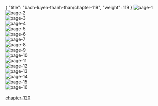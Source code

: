 { "title": "bach-luyen-thanh-than/chapter-119", "weight": 119 }
<img src="bach-luyen-thanh-than_0119_01-68c801dcde85879dba1b9a7f0ae4291f.webp" alt="page-1" origin="http://1.bp.blogspot.com/-wixx3gINeik/WUs87hD3j8I/AAAAAAAAohQ/rXIhDxIneew8wW1OnvYOfU6Bc4iOaJJTwCHMYCw/2.jpg?imgmax=0"><br/>
<img src="bach-luyen-thanh-than_0119_02-2c693816112c85eedc8445614a2ce2fa.webp" alt="page-2" origin="http://1.bp.blogspot.com/-N7d_gl49Fkw/WUs89V_17kI/AAAAAAAAohU/Qw9o6veAt2Aq7VedB3p6Y2oE2tHaKD02gCHMYCw/3.jpg?imgmax=0"><br/>
<img src="bach-luyen-thanh-than_0119_03-9fedf6eed28f762ff6bc0d7a0acd392c.webp" alt="page-3" origin="http://1.bp.blogspot.com/-UceX7mN6T9U/WUs8_Do8OxI/AAAAAAAAohY/4cZ_luoiv98aCTbOiqxPfBQD4OFPnGA8ACHMYCw/4.jpg?imgmax=0"><br/>
<img src="bach-luyen-thanh-than_0119_04-fa83f91198e5089a6023cd7177307d7a.webp" alt="page-4" origin="http://1.bp.blogspot.com/-nPCpEdaEUoQ/WUs9AsCuffI/AAAAAAAAohc/zbuJkoyDHFAF1nIEvDIc5wr8okDwGs8ZACHMYCw/5.jpg?imgmax=0"><br/>
<img src="bach-luyen-thanh-than_0119_05-53f80e56ff179bbc1ec5fc4574376f57.webp" alt="page-5" origin="http://1.bp.blogspot.com/-VN1dVFfzigs/WUs9CFtbRRI/AAAAAAAAohg/eczvfwMzdr0E8sU3o7R671-7BwfLSbyYgCHMYCw/6.jpg?imgmax=0"><br/>
<img src="bach-luyen-thanh-than_0119_06-49ab112d95b03801065447e564281932.webp" alt="page-6" origin="http://1.bp.blogspot.com/-L50rHzs6kgo/WUs9DwCdgDI/AAAAAAAAohk/pMV2EFkCKsc3O3gVhrRzz7vwAWCj-EbDACHMYCw/7.jpg?imgmax=0"><br/>
<img src="bach-luyen-thanh-than_0119_07-bd43f87ebe806afccec95cceb57d530c.webp" alt="page-7" origin="http://1.bp.blogspot.com/-8O7Fpx7-qpg/WUs9E_SAdUI/AAAAAAAAoho/eyBXSV17p2gwutoPImagIIbK2tOZ3LYEQCHMYCw/8.jpg?imgmax=0"><br/>
<img src="bach-luyen-thanh-than_0119_08-49098b08c4db51f704fa5d56fb3a93bc.webp" alt="page-8" origin="http://1.bp.blogspot.com/-VUDOJxqygR8/WUs9GJZZ6ZI/AAAAAAAAohs/MNpr7ZmlTuoshF3PG_kO5H1ep6LS1yXnACHMYCw/9.jpg?imgmax=0"><br/>
<img src="bach-luyen-thanh-than_0119_09-fa0e428564f1c84eeb829573a5f14ab3.webp" alt="page-9" origin="http://1.bp.blogspot.com/-J2pUBnwmWCY/WUs9HJmUk2I/AAAAAAAAohw/aXj1uS5gBlwzbB_WPK-T_UT41SzIDhkXwCHMYCw/10.jpg?imgmax=0"><br/>
<img src="bach-luyen-thanh-than_0119_10-33a8e7cdb5e2ffda6d2b00fca481fd2e.webp" alt="page-10" origin="http://1.bp.blogspot.com/-689RF-1_iuY/WUs9IR3ZksI/AAAAAAAAoh0/IlrEiztng6oWOJpUQJ_kbKsaN9SfUdV4wCHMYCw/11.jpg?imgmax=0"><br/>
<img src="bach-luyen-thanh-than_0119_11-b7bc01cd216f62c0880e01cba99dabae.webp" alt="page-11" origin="http://1.bp.blogspot.com/-ZgPuDvctgbs/WUs9JhdNG9I/AAAAAAAAoh4/tnxN05vzG_ote-oR4CBgpQfdZ6DW7m0oACHMYCw/12.jpg?imgmax=0"><br/>
<img src="bach-luyen-thanh-than_0119_12-1211771231f56fb05122b3de960a77c0.webp" alt="page-12" origin="http://1.bp.blogspot.com/-Da11c_DIezA/WUs9N625i3I/AAAAAAAAoh8/pVugS8qNY-86zKqMINe9NXhle7QSUZZhACHMYCw/13.jpg?imgmax=0"><br/>
<img src="bach-luyen-thanh-than_0119_13-4b924e407d3f20526dab62c7e8e74415.webp" alt="page-13" origin="http://1.bp.blogspot.com/-ZVPOp64hwW0/WUs9PSA9XsI/AAAAAAAAoiA/c4i8dJvwor41WEW_OFMJNj2HkLh8jJzvgCHMYCw/14.jpg?imgmax=0"><br/>
<img src="bach-luyen-thanh-than_0119_14-0638093e4deb42f930df0a3e3dabb39c.webp" alt="page-14" origin="http://1.bp.blogspot.com/-Ua1lbJXN5S4/WUs9QlR0UjI/AAAAAAAAoiE/WSRSj3yPVW8atTS5mDaUL9vIVrhJg2g3gCHMYCw/15.jpg?imgmax=0"><br/>
<img src="bach-luyen-thanh-than_0119_15-d26ffcc05951c0b1276ad6b95c7a9573.webp" alt="page-15" origin="http://1.bp.blogspot.com/-8daS1x1f9RE/WUs9R2k86fI/AAAAAAAAoiI/0nWn8wB4sEsH3QWJb6dJne5QlPho-XuUQCHMYCw/16.jpg?imgmax=0"><br/>
<img src="bach-luyen-thanh-than_0119_16-bf106c723349939b2d7f2d316d1aa834.webp" alt="page-16" origin="http://1.bp.blogspot.com/-ky8KOZGUONc/WUs9TMko1yI/AAAAAAAAoiM/cj0Dt94UmWkZVjdDqAO5ASAF8e8qoaYVwCHMYCw/17.jpg?imgmax=0"><br/>
<br/><a class="nextchap" href="/bach-luyen-thanh-than/chapter-120">chapter-120</a>
